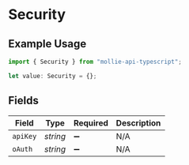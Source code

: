 # Security

## Example Usage

```typescript
import { Security } from "mollie-api-typescript";

let value: Security = {};
```

## Fields

| Field              | Type               | Required           | Description        |
| ------------------ | ------------------ | ------------------ | ------------------ |
| `apiKey`           | *string*           | :heavy_minus_sign: | N/A                |
| `oAuth`            | *string*           | :heavy_minus_sign: | N/A                |